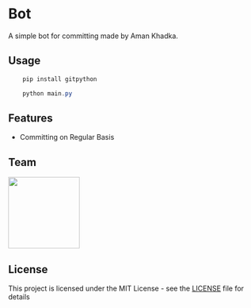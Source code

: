 # Bot
A simple bot for committing made by Aman Khadka.

## Usage

```powershell
    pip install gitpython
```

```powershell
    python main.py
```

## Features

- Committing on Regular Basis

## Team

<a href = "https://github.com/amulifts"><img src = "https://avatars.githubusercontent.com/u/49828737?v=4" width="144"></a>

## License

This project is licensed under the MIT License - see the [LICENSE](LICENSE) file for details
